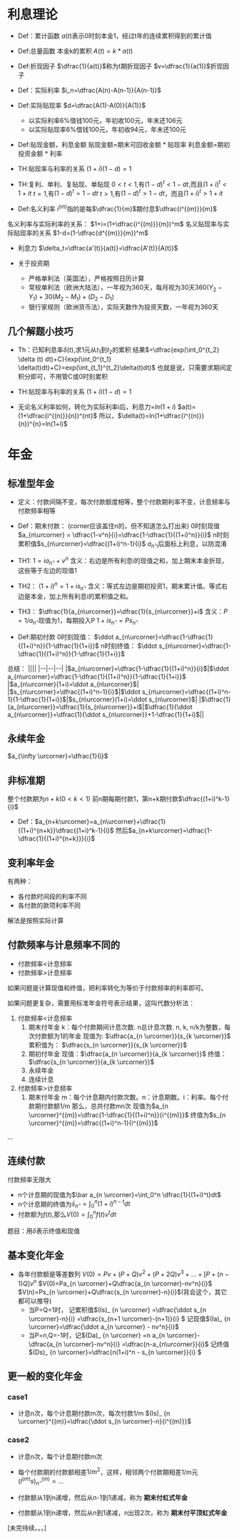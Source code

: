 # 利息理论
- Def：累计函数
$a(t)$表示0时刻本金1，经过t年的连续累积得到的累计值

- Def:总量函数
本金k的累积
$A(t)=k*a(t)$

- Def:折现因子
$\dfrac{1}{a(t)}$称为t期折现因子
$v=\dfrac{1}{a(1)}$折现因子

- Def：实际利率
$i_n=\dfrac{A(n)-A(n-1)}{A(n-1)}$

- Def:实际贴现率
$d=\dfrac{A(1)-A(0)}{A(1)}$

    - 以实际利率6%借钱100元，年初收100元，年末还106元
    - 以实际贴现率6%借钱100元，年初收94元，年末还100元


- Def:贴现金额，利息金额
贴现金额=期末可回收金额 * 贴现率
利息金额=期初投资金额 * 利率

- TH:贴现率与利率的关系
$(1+i)(1-d)=1$

- TH:复利、单利、复贴现、单贴现
$0<t<1$,有$(1-d)^t<1-dt$,而且$(1+i)^t<1+it$
$t=1$,有$(1-d)^t=1-dt$
$t>1$,有$(1-d)^t>1-dt$，而且$(1+i)^t>1+it$

- Def:名义利率
$i^{(m)}$指的是每$\dfrac{1}{m}$期付息$\dfrac{i^{(m)}}{m}$

名义利率与实际利率的关系：
$1+i=(1+\dfrac{i^{(m)}}{m})^m$
名义贴现率与实际贴现率的关系
$1-d=(1-\dfrac{d^{(m)}}{m})^m$

- 利息力
$\delta_t=\dfrac{a'(t)}{a(t)}=\dfrac{A'(t)}{A(t)}$


- 关于投资期
    - 严格单利法（英国法），严格按照日历计算
    - 常规单利法（欧洲大陆法），一年视为360天，每月视为30天$360(Y_2-Y_1)+30(M_2-M_1)+(D_2-D_1)$
    - 银行家规则（欧洲货币法），实际天数作为投资天数，一年视为360天


## 几个解题小技巧
- Th：已知利息率$\delta(t)$,求1元从$t_1$到$t_2$的累积
结果$=\dfrac{exp(\int_0^{t_2} \delta (t) dt)+C}{exp(\int_0^{t_1} \delta(t)dt)+C}=exp(\int_{t_1}^{t_2}\delta(t)dt)$
也就是说，只需要求期间定积分即可，不用管C或0时刻累积

- TH:贴现率与利率的关系
$(1+i)(1-d)=1$

- 无论名义利率如何，转化为实际利率i后，利息力=$ln(1+i)$
$a(t)=(1+\dfrac{i^{(n)}}{n})^{nt}$
所以，$\delta(t)=ln(1+\dfrac{i^{(n)}}{n})^{n}=ln(1+i)$



# 年金

## 标准型年金
- 定义：付款间隔不变，每次付款额度相等，整个付款期利率不变，计息频率与付款频率相等

- Def：期末付款：
(corner应该盖住n的，但不知道怎么打出来)
0时刻现值$a_{n\urcorner} = \dfrac{1-v^n}{i}=\dfrac{1-\dfrac{1}{(1+i)^n}}{i}$
n时刻累积值$s_{n\urcorner}=\dfrac{(1+i)^n-1}{i}$
$a_{n\urcorner i}$后面标上利息，以防混淆

- TH1:
$1=ia_{n\urcorner}+v^n$
含义：右边是所有利息i的现值之和，加上期末本金折现，这些等于左边的现值1

- TH2：
$(1+i)^n=1+is_{n\urcorner}$
含义：等式左边是期初投资1，期末累计值。等式右边是本金，加上所有利息i的累积值之和。

- TH3：
$\dfrac{1}{a_{n\urcorner}}=\dfrac{1}{s_{n\urcorner}}+i$
含义：$P=1/a_{n\urcorner}$现值为1，每期投入P
$1+is_{n\urcorner}=Ps_{n\urcorner}$

- Def:期初付款
0时刻现值：
$\ddot a_{n\urcorner}=\dfrac{1-\dfrac{1}{(1+i)^n}}{1-\dfrac{1}{1+i}}$
n时刻终值：
$\ddot s_{n\urcorner}=\dfrac{1-\dfrac{1}{(1+i)^n}}{1-\dfrac{1}{1+i}}$

总结：
||||
|--|--|--|
|$a_{n\urcorner}=\dfrac{1-\dfrac{1}{(1+i)^n}}{i}$|$\ddot a_{n\urcorner}=\dfrac{1-\dfrac{1}{(1+i)^n}}{1-\dfrac{1}{1+i}}$ |$a_{n\urcorner}(1+i)=\ddot a_{n\urcorner}$|
|$s_{n\urcorner}=\dfrac{(1+i)^n-1}{i}$|$\ddot s_{n\urcorner}=\dfrac{(1+i)^n-1}{1-\dfrac{1}{1+i}}$|$s_{n\urcorner}(1+i)=\ddot s_{n\urcorner}$|
|$\dfrac{1}{a_{n\urcorner}}=\dfrac{1}{s_{n\urcorner}}+i$|$\dfrac{1}{\ddot a_{n\urcorner}}=\dfrac{1}{\ddot s_{n\urcorner}}+1-\dfrac{1}{1+i}$||

## 永续年金
$a_{\infty \urcorner}=\dfrac{1}{i}$

## 非标准期
整个付款期为$n+k(0<k<1)$
前n期每期付款1，第n+k期付款$\dfrac{(1+i)^k-1}{i}$
- Def：$a_{n+k\urcorner}=a_{n\urcorner}+\dfrac{1}{(1+i)^{n+k}}\dfrac{(1+i)^k-1}{i}$
然后$a_{n+k\urcorner}=\dfrac{1-\dfrac{1}{(1+i)^{n+k}}}{i}$

## 变利率年金
有两种：
- 各付款时间段的利率不同
- 各付款的款项利率不同

解法是按照实际计算

## 付款频率与计息频率不同的
- 付款频率<计息频率
- 付款频率>计息频率

如果问题是计算现值和终值，把利率转化为等价于付款频率的利率即可。

如果问题更复杂，需要用标准年金符号表示结果，这叫代数分析法：
1. 付款频率<计息频率
    1. 期末付年金
    k：每个付款期间计息次数. n总计息次数. n, k, n/k为整数，每次付款额为1的年金
    现值为:
    $\dfrac{a_{n \urcorner}}{s_{k \urcorner}}$
    累积值为：
    $\dfrac{s_{n \urcorner}}{s_{k \urcorner}}$
    2. 期初付年金
    现值：$\dfrac{a_{n \urcorner}}{a_{k \urcorner}}$
    终值：$\dfrac{s_{n \urcorner}}{a_{k \urcorner}}$
    3. 永续年金
    4. 连续计息
2. 付款频率>计息频率
    1. 期末付年金
    m：每个计息期内付款次数。n：计息期数。i：利率。每个付款期付款额1/m
    那么，总共付款mn次
    现值为$a_{n \urcorner}^{(m)}=\dfrac{1-\dfrac{1}{(1+i)^n}}{i^{(m)}}$
    终值为$s_{n \urcorner}^{(m)}=\dfrac{(1+i)^n-1}{i^{(m)}}$

...

## 连续付款
付款频率无限大
- n个计息期的现值为$\bar a_{n \urcorner}=\int_0^n \dfrac{1}{(1+i)^t}dt$
- n个计息期的终值为$\bar s_{n \urcorner}=\int_0^n (1+i)^{n-t}dt$
- 付款额为$f(t)$,那么$V(0)=\int_0^n f(t) v^t dt$

题目：用$\delta$表示终值和现值

## 基本变化年金

- 各年付款额是等差数列
$V(0)=Pv+(P+Q)v^2+(P+2Q)v^3+...+[P+(n-1)Q]v^n$
$V(0)=Pa_{n \urcorner}+Q\dfrac{a_{n \urcorner}-nv^n}{i}$
$V(n)=Ps_{n \urcorner}+Q\dfrac{s_{n \urcorner}-n}{i}$(背会这个，其它都可以推导)
    - 当P=Q=1时，
    记累积值$(Is)_ {n \urcorner}
    =\dfrac{\ddot s_{n \urcorner}-n}{i}
    =\dfrac{s_{n+1 \urcorner}-(n+1)}{i} $
    记现值$(Ia)_ {n \urcorner}=\dfrac{\ddot a_{n \urcorner} - nv^n}{i}$
    - 当P=n,Q=-1时，记$(Da)_ {n \urcorner} =n a_{n \urcorner}-\dfrac{a_{n \urcorner}-nv^n}{i}
    =\dfrac{n-a_{n\urcorner}}{i}$
    记终值$(Ds)_ {n \urcorner}=\dfrac{n(1+i)^n - s_{n \urcorner}}{i} $

## 更一般的变化年金
### case1
- 计息n次，每个计息期付款m次，每次付款1/m
$(Is)_ {n \urcorner}^{(m)}=\dfrac{\ddot s_{n \urcorner}-n}{i^{(m)}}$

### case2
- 计息n次，每个计息期付款m次
- 每个付款期的付款额相差$1/m^2$，这样，相邻两个付款期相差1/m元
$(I^{(m)}s)_ {n \urcorner}^{(m)}=...$


- 付款额从1到n递增，然后从n-1到1递减，称为 **期末付虹式年金**
- 付款额从1到n递增，然后从n到1递减，n出现2次，称为 **期末付平顶虹式年金**








































[未完待续。。。]
